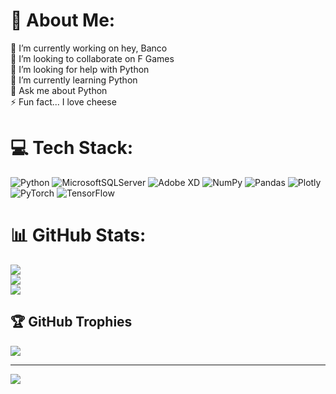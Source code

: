 # 💫 About Me:
🔭 I’m currently working on hey, Banco<br>👯 I’m looking to collaborate on F Games<br>🤝 I’m looking for help with Python<br>🌱 I’m currently learning Python<br>💬 Ask me about Python<br>⚡ Fun fact... I love cheese


# 💻 Tech Stack:
![Python](https://img.shields.io/badge/python-3670A0?style=for-the-badge&logo=python&logoColor=ffdd54) ![MicrosoftSQLServer](https://img.shields.io/badge/Microsoft%20SQL%20Sever-CC2927?style=for-the-badge&logo=microsoft%20sql%20server&logoColor=white) ![Adobe XD](https://img.shields.io/badge/Adobe%20XD-470137?style=for-the-badge&logo=Adobe%20XD&logoColor=#FF61F6) ![NumPy](https://img.shields.io/badge/numpy-%23013243.svg?style=for-the-badge&logo=numpy&logoColor=white) ![Pandas](https://img.shields.io/badge/pandas-%23150458.svg?style=for-the-badge&logo=pandas&logoColor=white) ![Plotly](https://img.shields.io/badge/Plotly-%233F4F75.svg?style=for-the-badge&logo=plotly&logoColor=white) ![PyTorch](https://img.shields.io/badge/PyTorch-%23EE4C2C.svg?style=for-the-badge&logo=PyTorch&logoColor=white) ![TensorFlow](https://img.shields.io/badge/TensorFlow-%23FF6F00.svg?style=for-the-badge&logo=TensorFlow&logoColor=white)
# 📊 GitHub Stats:
![](https://github-readme-stats.vercel.app/api?username=Mrbluess&theme=dark&hide_border=false&include_all_commits=false&count_private=false)<br/>
![](https://github-readme-streak-stats.herokuapp.com/?user=Mrbluess&theme=dark&hide_border=false)<br/>
![](https://github-readme-stats.vercel.app/api/top-langs/?username=Mrbluess&theme=dark&hide_border=false&include_all_commits=false&count_private=false&layout=compact)

## 🏆 GitHub Trophies
![](https://github-profile-trophy.vercel.app/?username=Mrbluess&theme=radical&no-frame=false&no-bg=true&margin-w=4)

---
[![](https://visitcount.itsvg.in/api?id=Mrbluess&icon=0&color=0)](https://visitcount.itsvg.in)

<!-- Proudly created with GPRM ( https://gprm.itsvg.in ) -->
